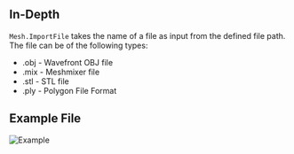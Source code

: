 ## In-Depth
`Mesh.ImportFile` takes the name of a file as input from the defined file path. The file can be of the following types:
- .obj - Wavefront OBJ file
- .mix - Meshmixer file
- .stl - STL file
- .ply - Polygon File Format

## Example File

![Example](./Autodesk.DesignScript.Geometry.Mesh.ImportFile_img.jpg)
